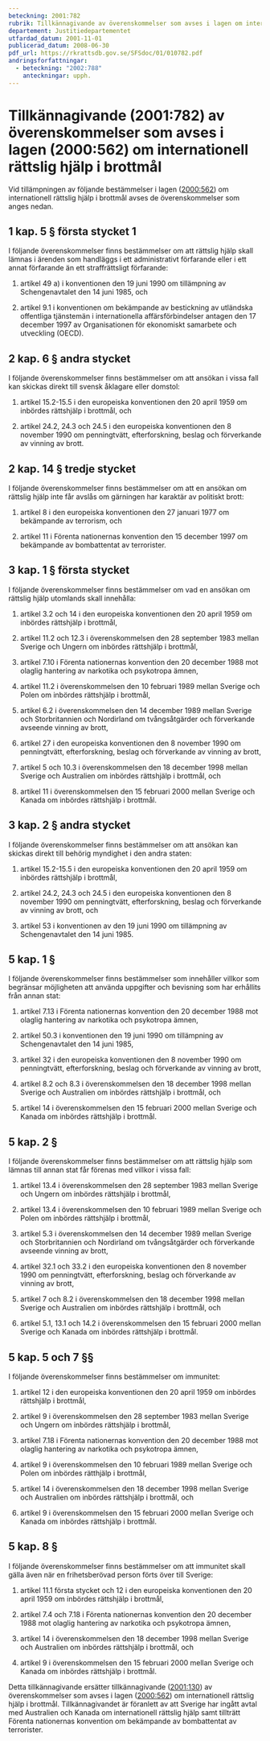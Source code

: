 ```yaml
---
beteckning: 2001:782
rubrik: Tillkännagivande av överenskommelser som avses i lagen om internationell rättslig hjälp i brottmål
departement: Justitiedepartementet
utfardad_datum: 2001-11-01
publicerad_datum: 2008-06-30
pdf_url: https://rkrattsdb.gov.se/SFSdoc/01/010782.pdf
andringsforfattningar:
  - beteckning: "2002:788"
    anteckningar: upph.
---
```


# Tillkännagivande (2001:782) av överenskommelser som avses i lagen (2000:562) om internationell rättslig hjälp i brottmål

Vid tillämpningen av följande bestämmelser i lagen ([2000:562](https://selex.se/eli/sfs/2000/562)) om internationell rättslig hjälp i brottmål avses de överenskommelser som anges nedan.

## 1 kap. 5 § första stycket 1

I följande överenskommelser finns bestämmelser om att rättslig hjälp skall lämnas i ärenden som handläggs i ett administrativt förfarande eller i ett annat förfarande än ett straffrättsligt förfarande:

1. artikel 49 a) i konventionen den 19 juni 1990 om tillämpning av Schengenavtalet den 14 juni 1985, och

2. artikel 9.1 i konventionen om bekämpande av bestickning av utländska offentliga tjänstemän i internationella affärsförbindelser antagen den 17 december 1997 av Organisationen för ekonomiskt samarbete och utveckling (OECD).

## 2 kap. 6 § andra stycket

I följande överenskommelser finns bestämmelser om att ansökan i vissa fall kan skickas direkt till svensk åklagare eller domstol:

1. artikel 15.2-15.5 i den europeiska konventionen den 20 april 1959 om inbördes rättshjälp i brottmål, och

2. artikel 24.2, 24.3 och 24.5 i den europeiska konventionen den 8 november 1990 om penningtvätt, efterforskning, beslag och förverkande av vinning av brott.

## 2 kap. 14 § tredje stycket

I följande överenskommelser finns bestämmelser om att en ansökan om rättslig hjälp inte får avslås om gärningen har karaktär av politiskt brott:

1. artikel 8 i den europeiska konventionen den 27 januari 1977 om bekämpande av terrorism, och

2. artikel 11 i Förenta nationernas konvention den 15 december 1997 om bekämpande av bombattentat av terrorister.

## 3 kap. 1 § första stycket

I följande överenskommelser finns bestämmelser om vad en ansökan om rättslig hjälp utomlands skall innehålla:

1. artikel 3.2 och 14 i den europeiska konventionen den 20 april 1959 om inbördes rättshjälp i brottmål,

2. artikel 11.2 och 12.3 i överenskommelsen den 28 september 1983 mellan Sverige och Ungern om inbördes rättshjälp i brottmål,

3. artikel 7.10 i Förenta nationernas konvention den 20 december 1988 mot olaglig hantering av narkotika och psykotropa ämnen,

4. artikel 11.2 i överenskommelsen den 10 februari 1989 mellan Sverige och Polen om inbördes rättshjälp i brottmål,

5. artikel 6.2 i överenskommelsen den 14 december 1989 mellan Sverige och Storbritannien och Nordirland om tvångsåtgärder och förverkande avseende vinning av brott,

6. artikel 27 i den europeiska konventionen den 8 november 1990 om penningtvätt, efterforskning, beslag och förverkande av vinning av brott,

7. artikel 5 och 10.3 i överenskommelsen den 18 december 1998 mellan Sverige och Australien om inbördes rättshjälp i brottmål, och

8. artikel 11 i överenskommelsen den 15 februari 2000 mellan Sverige och Kanada om inbördes rättshjälp i brottmål.

## 3 kap. 2 § andra stycket

I följande överenskommelser finns bestämmelser om att ansökan kan skickas direkt till behörig myndighet i den andra staten:

1. artikel 15.2-15.5 i den europeiska konventionen den 20 april 1959 om inbördes rättshjälp i brottmål,

2. artikel 24.2, 24.3 och 24.5 i den europeiska konventionen den 8 november 1990 om penningtvätt, efterforskning, beslag och förverkande av vinning av brott, och

3. artikel 53 i konventionen av den 19 juni 1990 om tillämpning av Schengenavtalet den 14 juni 1985.

## 5 kap. 1 §

I följande överenskommelser finns bestämmelser som innehåller villkor som begränsar möjligheten att använda uppgifter och bevisning som har erhållits från annan stat:

1. artikel 7.13 i Förenta nationernas konvention den 20 december 1988 mot olaglig hantering av narkotika och psykotropa ämnen,

2. artikel 50.3 i konventionen den 19 juni 1990 om tillämpning av Schengenavtalet den 14 juni 1985,

3. artikel 32 i den europeiska konventionen den 8 november 1990 om penningtvätt, efterforskning, beslag och förverkande av vinning av brott,

4. artikel 8.2 och 8.3 i överenskommelsen den 18 december 1998 mellan Sverige och Australien om inbördes rättshjälp i brottmål, och

5. artikel 14 i överenskommelsen den 15 februari 2000 mellan Sverige och Kanada om inbördes rättshjälp i brottmål.

## 5 kap. 2 §

I följande överenskommelser finns bestämmelser om att rättslig hjälp som lämnas till annan stat får förenas med villkor i vissa fall:

1. artikel 13.4 i överenskommelsen den 28 september 1983 mellan Sverige och Ungern om inbördes rättshjälp i brottmål,

2. artikel 13.4 i överenskommelsen den 10 februari 1989 mellan Sverige och Polen om inbördes rättshjälp i brottmål,

3. artikel 5.3 i överenskommelsen den 14 december 1989 mellan Sverige och Storbritannien och Nordirland om tvångsåtgärder och förverkande avseende vinning av brott,

4. artikel 32.1 och 33.2 i den europeiska konventionen den 8 november 1990 om penningtvätt, efterforskning, beslag och förverkande av vinning av brott,

5. artikel 7 och 8.2 i överenskommelsen den 18 december 1998 mellan Sverige och Australien om inbördes rättshjälp i brottmål, och

6. artikel 5.1, 13.1 och 14.2 i överenskommelsen den 15 februari 2000 mellan Sverige och Kanada om inbördes rättshjälp i brottmål.

## 5 kap. 5 och 7 §§

I följande överenskommelser finns bestämmelser om immunitet:

1. artikel 12 i den europeiska konventionen den 20 april 1959 om inbördes rättshjälp i brottmål,

2. artikel 9 i överenskommelsen den 28 september 1983 mellan Sverige och Ungern om inbördes rättshjälp i brottmål,

3. artikel 7.18 i Förenta nationernas konvention den 20 december 1988 mot olaglig hantering av narkotika och psykotropa ämnen,

4. artikel 9 i överenskommelsen den 10 februari 1989 mellan Sverige och Polen om inbördes rätthjälp i brottmål,

5. artikel 14 i överenskommelsen den 18 december 1998 mellan Sverige och Australien om inbördes rättshjälp i brottmål, och

6. artikel 9 i överenskommelsen den 15 februari 2000 mellan Sverige och Kanada om inbördes rättshjälp i brottmål.

## 5 kap. 8 §

I följande överenskommelser finns bestämmelser om att immunitet skall gälla även när en frihetsberövad person förts över till Sverige:

1. artikel 11.1 första stycket och 12 i den europeiska konventionen den 20 april 1959 om inbördes rättshjälp i brottmål,

2. artikel 7.4 och 7.18 i Förenta nationernas konvention den 20 december 1988 mot olaglig hantering av narkotika och psykotropa ämnen,

3. artikel 14 i överenskommelsen den 18 december 1998 mellan Sverige och Australien om inbördes rättshjälp i brottmål, och

4. artikel 9 i överenskommelsen den 15 februari 2000 mellan Sverige och Kanada om inbördes rättshjälp i brottmål.

Detta tillkännagivande ersätter tillkännagivande ([2001:130](https://selex.se/eli/sfs/2001/130)) av överenskommelser som avses i lagen ([2000:562](https://selex.se/eli/sfs/2000/562)) om internationell rättslig hjälp i brottmål. Tillkännagivandet är föranlett av att Sverige har ingått avtal med Australien och Kanada om internationell rättslig hjälp samt tillträtt Förenta nationernas konvention om bekämpande av bombattentat av terrorister.